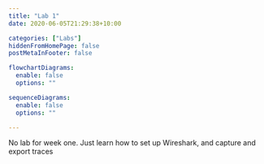 ```yaml
---
title: "Lab 1"
date: 2020-06-05T21:29:38+10:00

categories: ["Labs"]
hiddenFromHomePage: false
postMetaInFooter: false

flowchartDiagrams:
  enable: false
  options: ""

sequenceDiagrams: 
  enable: false
  options: ""

---
```


No lab for week one. Just learn how to set up Wireshark, and capture and export traces
